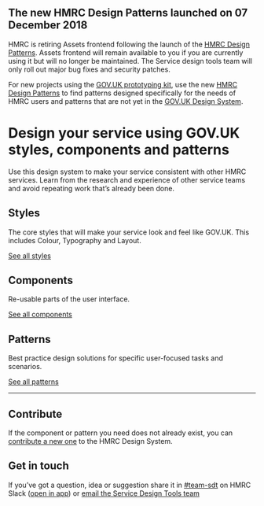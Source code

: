 <!--
  NOTE: This is from the GOV.UK Design System, without the bits that don't apply
-->
<div class="grid-row">
  <div class="column-full column-constrained">
  <div class="notification-summary">
  <h2 class="heading-medium no-top-margin">The new HMRC Design Patterns launched on 07 December 2018</h2>
  <p> HMRC is retiring Assets frontend following the launch of the <a href="#">HMRC Design Patterns</a>. Assets frontend will remain available to you if you are currently using it but will no longer be maintained. The Service design tools team will only roll out major bug fixes and security patches.</p>

  <p>For new projects using the <a href="https://govuk-prototype-kit.herokuapp.com/docs">GOV.UK prototyping kit</a>, use the new <a href="#"> HMRC Design Patterns</a> to find patterns designed specifically for the needs of HMRC users and patterns that are not yet in the <a href="https://design-system.service.gov.uk/">GOV.UK Design System</a>.</p>
  </div>
  </div>
</div>
<div class="grid-row masthead">
  <div class="column-full column-constrained">
    <h1 class="hero__title">Design your service using GOV.UK styles, components and patterns</h1>
    <p class="hero__description">Use this design system to make your service consistent with other HMRC services. Learn from the research and experience of other service teams and avoid repeating work that’s already been done.</p>
  </div>
</div>

<main id="design-system-content" class="markdown" data-module="anchored-headings">
  <div class="grid-row">
    <div class="column-full">
      <section>
        <div class="grid-row">
          <div class="column-full column-constrained">
            <div class="grid-row">
              <div class="column-one-third">
                <h2 class="heading-large">Styles</h2>
                <p>The core styles that will make your service look and feel like GOV.UK. This includes Colour, Typography and Layout.</p>
                <p class="mt_20 mtb_20-m"><a href="styles">See all styles</a></p>
              </div>
              <div class="column-one-third">
                <h2 class="heading-large">Components</h2>
                <p>Re-usable parts of the user interface.</p>
                <p class="mt_20 mtb_20-m"><a href="components">See all components</a></p>
              </div>
              <div class="column-one-third">
                <h2 class="heading-large">Patterns</h2>
                <p>Best practice design solutions for specific user-focused tasks and scenarios.</p>
                <p class="mt_20 mtb_20-m"><a href="patterns">See all patterns</a></p>
              </div>
            </div>
          </div>
        </div>
      </section>
      <div class="grid-row">
        <div class="column-full column-constrained">
        <hr class="m0-m">
        </div>
      </div>
    </div>
  </div>
  <section>
    <div class="grid-row">
      <div class="column-full column-constrained">
      <h2 class="heading-large">Contribute</h2>
      <p>If the component or pattern you need does not already exist, you can <a href="https://github.com/hmrc/design-patterns/blob/master/CONTRIBUTING.md">contribute a new one</a> to the HMRC Design System.</p>
        <h2 class="heading-large">Get in touch</h2>
        <p>If you’ve got a question, idea or suggestion share it in <a href="https://hmrcdigital.slack.com/messages/C39V3PH38">#team-sdt</a> on HMRC Slack (<a href="slack://channel?team=T04RY81HB&amp;id=C39V3PH38">open in app</a>) or <a href="mailto:hmrc-service-design-tools-g@digital.hmrc.gov.uk">email the Service Design Tools team</a></p>
      </div>
    </div>
  </section>
</main>

